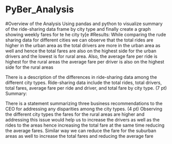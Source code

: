# PyBer_Analysis
#Overview of the Analysis
Using pandas and python to visualize summary of the ride-sharing data frame by city type and finally create a graph showing weekly fares for te
he city ty[e
#Results:
While comparing the rude sharing data for different cities we can observe that the total rides are higher in the urban area as the total drivers are more in the urban area as well and hence the total fares are also on the highest side for the urban drivers and the lowest is for rural area. Also, the average fare per ride is highest for the rural areas the average fare per driver is also on the highest side for the rural areas

There is a description of the differences in ride-sharing data among the different city types. Ride-sharing data include the total rides, total drivers, total fares, average fare per ride and driver, and total fare by city type. (7 pt)
Summary:

There is a statement summarizing three business recommendations to the CEO for addressing any disparities among the city types. (4 pt)
Observing the different city types the fares for the rural areas are higher and addressing this issue would help us to increase the drivers as well as the rides to the areas hence increasing the total fare at the same time reducing the average fares. Similar way we can reduce the fare for the suburban areas as well to increase the total fares and reducing the average fare
